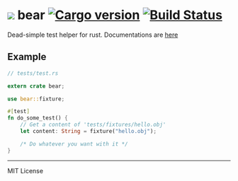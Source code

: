 ![][bear] bear [![Cargo version][cargo-i]][cargo-a] [![Build Status][travis-i]][travis-a]
========

Dead-simple test helper for rust. Documentations are [here](//simnalamburt.github.io/bear-rs)

Example
--------

```rust
// tests/test.rs

extern crate bear;

use bear::fixture;

#[test]
fn do_some_test() {
    // Get a content of 'tests/fixtures/hello.obj'
    let content: String = fixture("hello.obj");

    /* Do whatever you want with it */
}
```

--------

MIT License

[bear]: https://simnalamburt.github.io/bear-rs/cute.png
[cargo-i]: https://img.shields.io/badge/cargo-0.1.0-brightgreen.svg
[cargo-a]: https://crates.io/crates/bear
[travis-i]: https://travis-ci.org/simnalamburt/bear-rs.svg?branch=master
[travis-a]: https://travis-ci.org/simnalamburt/bear-rs
